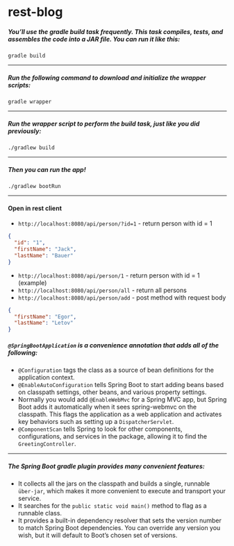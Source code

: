 # rest-blog

##### You’ll use the gradle build task frequently. This task compiles, tests, and assembles the code into a JAR file. You can run it like this:

`gradle build`

___

##### Run the following command to download and initialize the wrapper scripts:

`gradle wrapper`

___

##### Run the wrapper script to perform the build task, just like you did previously:

`./gradlew build`

___

##### Then you can run the app!

`./gradlew bootRun`

___

#### Open in rest client

* `http://localhost:8080/api/person/?id=1` - return person with id = 1
```json
{
  "id": "1",
  "firstName": "Jack",
  "lastName": "Bauer"
}
```
* `http://localhost:8080/api/person/1` - return person with id = 1 (example)
* `http://localhost:8080/api/person/all` - return all persons
* `http://localhost:8080/api/person/add` - post method with request body
```json
{
  "firstName": "Egor",
  "lastName": "Letov"
}
```

##### `@SpringBootApplication` is a convenience annotation that adds all of the following:
* `@Configuration` tags the class as a source of bean definitions for the application context.
* `@EnableAutoConfiguration` tells Spring Boot to start adding beans based on classpath settings, other beans, and various property settings.
* Normally you would add `@EnableWebMvc` for a Spring MVC app, but Spring Boot adds it automatically when it sees spring-webmvc on the classpath. This flags the application as a web application and activates key behaviors such as setting up a `DispatcherServlet`.
* `@ComponentScan` tells Spring to look for other components, configurations, and services in the package, allowing it to find the `GreetingController`.

___

##### The Spring Boot gradle plugin provides many convenient features:

* It collects all the jars on the classpath and builds a single, runnable `über-jar`, which makes it more convenient to execute and transport your service.
* It searches for the `public static void main()` method to flag as a runnable class.
* It provides a built-in dependency resolver that sets the version number to match Spring Boot dependencies. You can override any version you wish, but it will default to Boot’s chosen set of versions.
